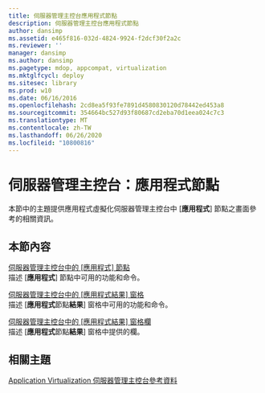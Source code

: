 ```yaml
---
title: 伺服器管理主控台應用程式節點
description: 伺服器管理主控台應用程式節點
author: dansimp
ms.assetid: e465f816-032d-4824-9924-f2dcf30f2a2c
ms.reviewer: ''
manager: dansimp
ms.author: dansimp
ms.pagetype: mdop, appcompat, virtualization
ms.mktglfcycl: deploy
ms.sitesec: library
ms.prod: w10
ms.date: 06/16/2016
ms.openlocfilehash: 2cd8ea5f93fe7891d4580830120d78442ed453a8
ms.sourcegitcommit: 354664bc527d93f80687cd2eba70d1eea024c7c3
ms.translationtype: MT
ms.contentlocale: zh-TW
ms.lasthandoff: 06/26/2020
ms.locfileid: "10800816"
---
```

# 伺服器管理主控台：應用程式節點


本節中的主題提供應用程式虛擬化伺服器管理主控台中 [**應用程式**] 節點之畫面參考的相關資訊。

## 本節內容


<a href="" id="applications-node-in-server-management-console"></a>[伺服器管理主控台中的 [應用程式] 節點](applications-node-in-server-management-console.md)  
描述 [**應用程式**] 節點中可用的功能和命令。

<a href="" id="applications-results-pane-in-server-management-console"></a>[伺服器管理主控台中的 [應用程式結果] 窗格](applications-results-pane-in-server-management-console.md)  
描述 [**應用程式**節點**結果**] 窗格中可用的功能和命令。

<a href="" id="applications-results-pane-columns-in-server-management-console"></a>[伺服器管理主控台中的 [應用程式結果] 窗格欄](applications-results-pane-columns-in-server-management-console.md)  
描述 [**應用程式**節點**結果**] 窗格中提供的欄。

## 相關主題


[Application Virtualization 伺服器管理主控台參考資料](application-virtualization-server-management-console-reference.md)

 

 





